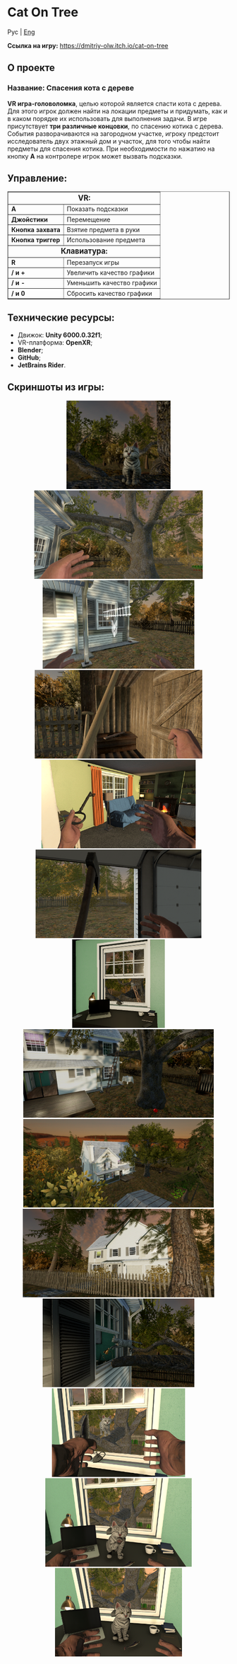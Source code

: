 # Cat On Tree

Рус | [Eng](Resources/README_Eng.md)

**Ссылка на игру:** https://dmitriy-olw.itch.io/cat-on-tree

## **О проекте**

### **Название:** Спасения кота с дереве

**VR игра-головоломка**, целью которой является спасти кота с дерева. Для этого игрок должен найти на локации предметы и придумать, как и в каком порядке их использовать для выполнения задачи. В игре присутствует **три различные концовки**, по спасению котика с дерева. События разворачиваются на загородном участке, игроку предстоит исследователь двух этажный дом и участок, для того чтобы найти предметы для спасения котика. При необходимости по нажатию на кнопку **A** на контролере игрок может вызвать подсказки. 

## Управление:

<table border="1" cellpadding="5" cellspacing="0">
  <tbody>
    <tr>
      <td colspan="2" style="text-align: center; font-weight: bold; font-size: 1.2em;"><strong>VR:</strong></td>
    </tr>
    <tr>
      <td><strong>A</strong></td>
      <td>Показать подсказки</td>
    </tr>
    <tr>
      <td><strong>Джойстики</strong></td>
      <td>Перемещение</td>
    </tr>
    <tr>
      <td><strong>Кнопка захвата</strong></td>
      <td>Взятие предмета в руки</td>
    </tr>
    <tr>
      <td><strong>Кнопка триггер</strong></td>
      <td>Использование предмета</td>
    </tr>
    <tr>
      <td colspan="2" style="text-align: center; font-weight: bold; font-size: 1.2em;"> <strong>Клавиатура:</strong></td>
    </tr>
    <tr>
      <td><strong>R</strong></td>
      <td>Перезапуск игры</td>
    </tr>
    <tr>
      <td><strong>/ и +</strong></td>
      <td>Увеличить качество графики</td>
    </tr>
    <tr>
      <td><strong>/ и -</strong></td>
      <td>Уменьшить качество графики</td>
    </tr>
    <tr>
      <td><strong>/ и 0</strong></td>
      <td>Сбросить качество графики</td>
    </tr>
  </tbody>
</table>

## Технические ресурсы:
     
- Движок: **Unity 6000.0.32f1**;
- VR-платформа: **OpenXR**;
- **Blender**;
- **GitHub**;
- **JetBrains Rider**.


## **Скриншоты из игры**:

<div align="center">
  <img src="Resources/Screenshots/Screnshot%20(1).png" height="200" />
  <img src="Resources/Screenshots/Screnshot%20(2).png" height="200" />
  <img src="Resources/Screenshots/Screnshot%20(3).png" height="200" />
  <img src="Resources/Screenshots/Screnshot%20(4).png" height="200" />
  <img src="Resources/Screenshots/Screnshot%20(5).png" height="200" />
  <img src="Resources/Screenshots/Screnshot%20(6).png" height="200" />
  <img src="Resources/Screenshots/Screnshot%20(7).png" height="200" />
  <img src="Resources/Screenshots/Screnshot%20(8).png" height="200" />
  <img src="Resources/Screenshots/Screnshot%20(9).png" height="200" />
  <img src="Resources/Screenshots/Screnshot%20(10).png" height="200" />
  <img src="Resources/Screenshots/Screnshot%20(11).png" height="200" />
  <img src="Resources/Screenshots/Screnshot%20(12).png" height="200" />
  <img src="Resources/Screenshots/Screnshot%20(13).png" height="200" />
  <img src="Resources/Screenshots/Screnshot%20(14).png" height="200" />
   
</div>
